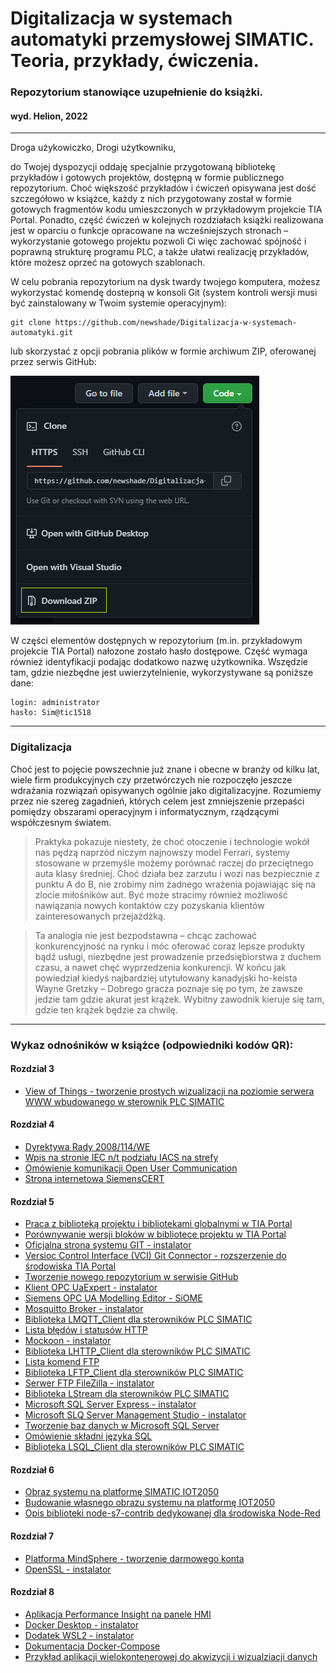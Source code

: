 # Digitalizacja w systemach automatyki przemysłowej SIMATIC. Teoria, przykłady, ćwiczenia.
### Repozytorium stanowiące uzupełnienie do książki.
#### wyd. Helion, 2022

------

Droga użykowiczko, Drogi użytkowniku,

do Twojej dyspozycji oddaję specjalnie przygotowaną bibliotekę przykładów i gotowych projektów, dostępną w formie publicznego repozytorium. Choć większość przykładów i ćwiczeń opisywana jest dość szczegółowo w książce, każdy z nich przygotowany został w formie gotowych fragmentów kodu umieszczonych w przykładowym projekcie TIA Portal. Ponadto, część ćwiczeń w kolejnych rozdziałach książki realizowana jest w oparciu o funkcje opracowane na wcześniejszych stronach – wykorzystanie gotowego projektu pozwoli Ci więc zachować spójność i poprawną strukturę programu PLC, a także ułatwi realizację przykładów, które możesz oprzeć na gotowych szablonach.

W celu pobrania repozytorium na dysk twardy twojego komputera, możesz wykorzystać komendę dostepną w konsoli Git (system kontroli wersji musi być zainstalowany w Twoim systemie operacyjnym):
```
git clone https://github.com/newshade/Digitalizacja-w-systemach-automatyki.git
```
lub skorzystać z opcji pobrania plików w formie archiwum ZIP, oferowanej przez serwis GitHub:

![Pobieranie repozytorium za pomocą opcji Download ZIP](/Images/download_repo.png)

W części elementów dostępnych w repozytorium (m.in. przykładowym projekcie TIA Portal) nałozone zostało hasło dostępowe. Część wymaga również identyfikacji podając dodatkowo nazwę użytkownika. Wszędzie tam, gdzie niezbędne jest uwierzytelnienie, wykorzystywane są poniższe dane:
```
login: administrator
hasło: Sim@tic1518
```

------

### Digitalizacja

Choć jest to pojęcie powszechnie już znane i obecne w branży od kilku lat, wiele firm produkcyjnych czy przetwórczych nie rozpoczęło jeszcze wdrażania rozwiązań opisywanych ogólnie jako digitalizacyjne. Rozumiemy przez nie szereg zagadnień, których celem jest zmniejszenie przepaści pomiędzy obszarami operacyjnym i informatycznym, rządzącymi współczesnym światem.

> Praktyka pokazuje niestety, że choć otoczenie i technologie wokół nas pędzą naprzód niczym najnowszy model Ferrari, systemy stosowane w przemyśle możemy porównać raczej do przeciętnego auta klasy średniej. Choć działa bez zarzutu i wozi nas bezpiecznie z punktu A do B, nie zrobimy nim żadnego wrażenia pojawiając się na zlocie miłośników aut. Być może stracimy również możliwość nawiązania nowych kontaktów czy pozyskania klientów zainteresowanych przejażdżką.

> Ta analogia nie jest bezpodstawna – chcąc zachować konkurencyjność na rynku i móc oferować coraz lepsze produkty bądź usługi, niezbędne jest prowadzenie przedsiębiorstwa z duchem czasu, a nawet chęć wyprzedzenia konkurencji. W końcu jak powiedział kiedyś najbardziej utytułowany kanadyjski ho-keista Wayne Gretzky – Dobrego gracza poznaje się po tym, że zawsze jedzie tam gdzie akurat jest krążek. Wybitny zawodnik kieruje się tam, gdzie ten krążek będzie za chwilę.

------

### Wykaz odnośników w książce (odpowiedniki kodów QR):

#### Rozdział 3
- [View of Things - tworzenie prostych wizualizacji na poziomie serwera WWW wbudowanego w sterownik PLC SIMATIC](https://support.industry.siemens.com/cs/pl/en/view/109803395)

#### Rozdział 4
- [Dyrektywa Rady 2008/114/WE](http://data.europa.eu/eli/dir/2008/114/oj)
- [Wpis na stronie IEC n/t podziału IACS na strefy](https://gca.isa.org/blog/how-to-define-zones-and-conduits)
- [Omówienie komunikacji Open User Communication](https://support.industry.siemens.com/cs/ae/en/view/67196808)
- [Strona internetowa SiemensCERT](https://new.siemens.com/global/en/products/services/cert.html)

#### Rozdział 5
- [Praca z biblioteką projektu i bibliotekami globalnymi w TIA Portal](https://support.industry.siemens.com/cs/ww/en/view/109747503)
- [Porównywanie wersji bloków w bibliotece projektu w TIA Portal](https://support.industry.siemens.com/cs/ww/en/view/81748055)
- [Oficjalna strona systemu GIT - instalator](http://git-scm.com/downloads)
- [Versioc Control Interface (VCI) Git Connector - rozszerzenie do środowiska TIA Portal](https://support.industry.siemens.com/cs/ww/en/view/109773999)
- [Tworzenie nowego repozytorium w serwisie GitHub](https://docs.github.com/en/get-started/quickstart/create-a-repo)
- [Klient OPC UaExpert - instalator](https://www.unified-automation.com/products/development-tools/uaexpert.html)
- [Siemens OPC UA Modelling Editor - SiOME](https://support.industry.siemens.com/cs/ww/en/view/109755133)
- [Mosquitto Broker - instalator](https://mosquitto.org/download/)
- [Biblioteka LMQTT_Client dla sterowników PLC SIMATIC](https://support.industry.siemens.com/cs/ww/en/view/109780503)
- [Lista błędów i statusów HTTP](https://developer.mozilla.org/en-US/docs/Web/HTTP/Status)
- [Mockoon - instalator](https://mockoon.com/download/)
- [Biblioteka LHTTP_Client dla sterowników PLC SIMATIC](https://support.industry.siemens.com/cs/ww/en/view/109780503)
- [Lista komend FTP](https://en.wikipedia.org/wiki/List_of_FTP_commands)
- [Biblioteka LFTP_Client dla sterowników PLC SIMATIC](https://support.industry.siemens.com/cs/ww/en/view/109780503)
- [Serwer FTP FileZilla - instalator](https://filezilla-project.org/download.php?type=server)
- [Biblioteka LStream dla sterowników PLC SIMATIC](https://support.industry.siemens.com/cs/ww/en/view/109781165)
- [Microsoft SQL Server Express - instalator](https://www.microsoft.com/pl-pl/sql-server/sql-server-downloads)
- [Microsoft SLQ Server Management Studio - instalator](https://docs.microsoft.com/en-us/sql/ssms/download-sql-server-management-studio-ssms?redirectedfrom=MSDN&view=sql-server-ver16)
- [Tworzenie baz danych w Microsoft SQL Server](https://docs.microsoft.com/en-us/sql/relational-databases/databases/create-a-database?view=sql-server-ver16)
- [Omówienie składni języka SQL](https://www.w3schools.com/sql/default.asp)
- [Biblioteka LSQL_Client dla sterowników PLC SIMATIC](https://support.industry.siemens.com/cs/ww/en/view/109779336)

#### Rozdział 6
- [Obraz systemu na platformę SIMATIC IOT2050](https://support.industry.siemens.com/cs/ww/en/view/109741799)
- [Budowanie własnego obrazu systemu na platformę IOT2050](https://github.com/siemens/meta-iot2050)
- [Opis biblioteki node-s7-contrib dedykowanej dla środowiska Node-Red](https://flows.nodered.org/node/node-red-contrib-s7)

#### Rozdział 7
- [Platforma MindSphere - tworzenie darmowego konta](https://siemens.mindsphere.io/en/start)
- [OpenSSL - instalator](https://wiki.openssl.org/index.php/Binaries)

#### Rozdział 8
- [Aplikacja Performance Insight na panele HMI](https://support.industry.siemens.com/cs/ww/en/view/109780761)
- [Docker Desktop - instalator](https://docs.docker.com/desktop/windows/install/)
- [Dodatek WSL2 - instalator](https://docs.microsoft.com/pl-pl/windows/wsl/install-manual#step-4---download-the-linux-kernel-update-package)
- [Dokumentacja Docker-Compose](https://docs.docker.com/compose/compose-file/compose-file-v2/)
- [Przykład aplikacji wielokontenerowej do akwizycji i wizualziacji danych](https://github.com/newshade/DataAcquisition_Example)
